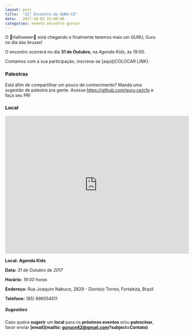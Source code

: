 ```yaml
---
layout: post
title:  "22° Encontro do GURU-CE"
date:   2017-10-02 22:00:00
categories: evento encontro guruce
---
```


O 🎃Halloween🎃 está chegando e finalmente teremos mais um GURU, Guru no dia das bruxas!

O encontro ocorrerá no dia **31 de Outubro**, na _Agenda Kids_, às 19:00.

Contamos com a sua participação, inscreva-se [aqui](COLOCAR LINK).

### Palestras

Está afim de compartilhar um pouco de conhecimento? Manda uma sugestão de palestra pra gente.
Acessa https://github.com/guru-ce/cfp e faça seu PR!


### Local

<iframe src="https://www.google.com/maps/embed?pb=!1m18!1m12!1m3!1d3981.2775445543243!2d-38.507918085074834!3d-3.749619797272011!2m3!1f0!2f0!3f0!3m2!1i1024!2i768!4f13.1!3m3!1m2!1s0x7c7488ee6ed362f%3A0x5e15d77ff15bcd89!2sAgenda+Kids!5e0!3m2!1spt-BR!2sbr!4v1506995633050" width="600" height="450" frameborder="0" style="border:0" allowfullscreen></iframe>

__Local:__ __Agenda Kids__

__Data:__ _31 de Outubro de 2017_

__Horário:__ _19:00 horas_

__Endereço:__ Rua Joaquim Nabuco, 2829 - Dionísio Torres, Fortaleza, Brazil

__Telefone:__ (85) 996554511

##### Sugestões

Caso queira __sugerir__ um __local__ para os __próximos eventos__ e/ou __patrocinar__, favor enviar __[email](mailto: guruce42@gmail.com?subject=Contato)__
